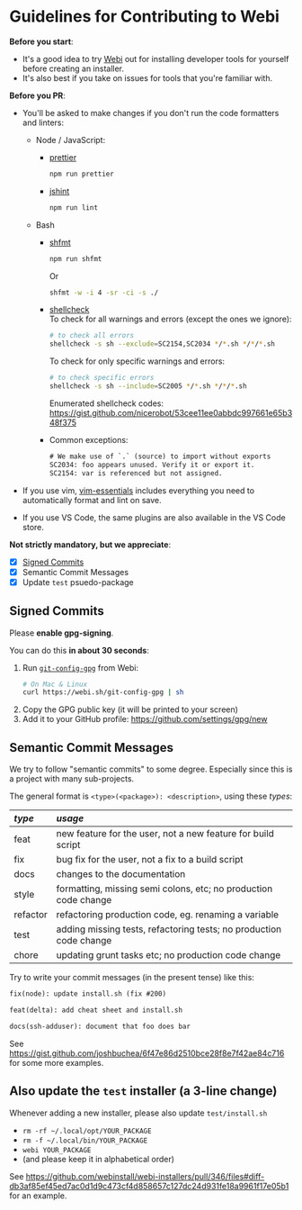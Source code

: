 # Guidelines for Contributing to Webi

**Before you start**:

- It's a good idea to try [Webi](https://webinstall.dev/) out for installing
  developer tools for yourself before creating an installer.
- It's also best if you take on issues for tools that you're familiar with.

**Before you PR**:

- You'll be asked to make changes if you don't run the code formatters and
  linters:

  - Node / JavaScript:
    - [prettier](https://webinstall.dev/prettier)
      ```sh
      npm run prettier
      ```
    - [jshint](https://webinstall.dev/jshint)
      ```sh
      npm run lint
      ```
  - Bash

    - [shfmt](https://webinstall.dev/shfmt)
      ```sh
      npm run shfmt
      ```
      Or
      ```bash
      shfmt -w -i 4 -sr -ci -s ./
      ```
    - [shellcheck](https://webinstall.dev/shellcheck) \
      To check for all warnings and errors (except the ones we ignore):
      ```bash
      # to check all errors
      shellcheck -s sh --exclude=SC2154,SC2034 */*.sh */*/*.sh
      ```
      To check for only specific warnings and errors:
      ```bash
      # to check specific errors
      shellcheck -s sh --include=SC2005 */*.sh */*/*.sh
      ```
      Enumerated shellcheck codes:
      <https://gist.github.com/nicerobot/53cee11ee0abbdc997661e65b348f375>
    - Common exceptions:

      ```txt
      # We make use of `.` (source) to import without exports
      SC2034: foo appears unused. Verify it or export it.
      SC2154: var is referenced but not assigned.
      ```

- If you use vim, [vim-essentials](https://webinstall.dev/vim-essentials)
  includes everything you need to automatically format and lint on save.
- If you use VS Code, the same plugins are also available in the VS Code store.

**Not strictly mandatory, but we appreciate**:

- [x] [Signed Commits](/git-config-gpg)
- [x] Semantic Commit Messages
- [x] Update `test` psuedo-package

## Signed Commits

Please **enable gpg-signing**.

You can do this **in about 30 seconds**:

1. Run [`git-config-gpg`](https://webinstall.dev/git-config-gpg) from Webi:
   ```sh
   # On Mac & Linux
   curl https://webi.sh/git-config-gpg | sh
   ```
2. Copy the GPG public key (it will be printed to your screen)
3. Add it to your GitHub profile: <https://github.com/settings/gpg/new>

## Semantic Commit Messages

We try to follow "semantic commits" to some degree. Especially since this is a
project with many sub-projects.

The general format is `<type>(<package>): <description>`, using these _types_:

| _type_   | _usage_                                                            |
| :------- | :----------------------------------------------------------------- |
| feat     | new feature for the user, not a new feature for build script       |
| fix      | bug fix for the user, not a fix to a build script                  |
| docs     | changes to the documentation                                       |
| style    | formatting, missing semi colons, etc; no production code change    |
| refactor | refactoring production code, eg. renaming a variable               |
| test     | adding missing tests, refactoring tests; no production code change |
| chore    | updating grunt tasks etc; no production code change                |

Try to write your commit messages (in the present tense) like this:

```txt
fix(node): update install.sh (fix #200)
```

```txt
feat(delta): add cheat sheet and install.sh
```

```txt
docs(ssh-adduser): document that foo does bar
```

See <https://gist.github.com/joshbuchea/6f47e86d2510bce28f8e7f42ae84c716> for
some more examples.

## Also update the `test` installer (a 3-line change)

Whenever adding a new installer, please also update `test/install.sh`

- `rm -rf ~/.local/opt/YOUR_PACKAGE`
- `rm -f ~/.local/bin/YOUR_PACKAGE`
- `webi YOUR_PACKAGE`
- (and please keep it in alphabetical order)

See
<https://github.com/webinstall/webi-installers/pull/346/files#diff-db3af85ef45ed7ac0d1d9c473cf4d858657c127dc24d931fe18a9961f17e05b1>
for an example.
